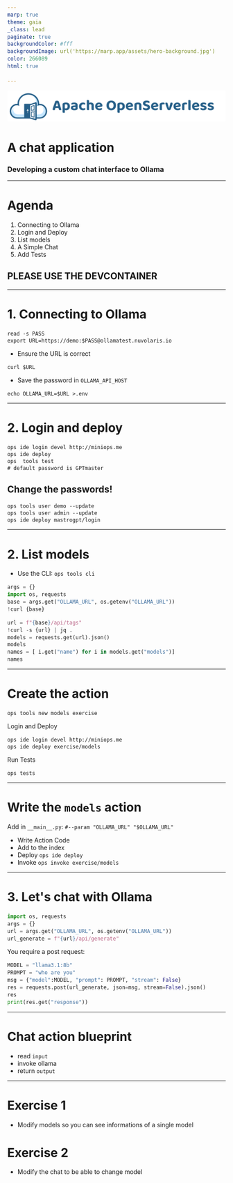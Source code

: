 ```yaml
---
marp: true
theme: gaia
_class: lead
paginate: true
backgroundColor: #fff
backgroundImage: url('https://marp.app/assets/hero-background.jpg')
color: 266089
html: true

---
```


![width:800px ](https://raw.githubusercontent.com/apache/openserverless/refs/heads/main/assets/logos/png/os-logo-full-horizontal-transparent.png)

# A chat application

### Developing a custom chat interface to Ollama

---
# Agenda

1. Connecting to Ollama
2. Login and Deploy
3. List models
4. A Simple Chat
5. Add Tests

## PLEASE USE THE DEVCONTAINER

---
# 1. Connecting to Ollama

```
read -s PASS
export URL=https://demo:$PASS@ollamatest.nuvolaris.io
````

- Ensure the URL is correct

```
curl $URL
````

- Save the password in `OLLAMA_API_HOST`

```
echo OLLAMA_URL=$URL >.env
```

---
# 2. Login and deploy

```
ops ide login devel http://miniops.me
ops ide deploy
ops  tools test
# default password is GPTmaster
```

## Change the passwords!
```
ops tools user demo --update
ops tools user admin --update
ops ide deploy mastrogpt/login
```


--- 

# 2. List models

- Use the CLI: `ops tools cli`
```python
args = {}
import os, requests
base = args.get("OLLAMA_URL", os.getenv("OLLAMA_URL"))
!curl {base}
```

```python
url = f"{base}/api/tags"
!curl -s {url} | jq .
models = requests.get(url).json()
models
names = [ i.get("name") for i in models.get("models")]
names
```

---

# Create the action 

```
ops tools new models exercise
```

Login and Deploy

```shell
ops ide login devel http://miniops.me
ops ide deploy exercise/models
```

Run Tests

```
ops tests
```

---

# Write the `models` action

Add in `__main__.py`: `#--param "OLLAMA_URL" "$OLLAMA_URL"`

- Write Action Code
- Add to the index
- Deploy `ops ide deploy`
- Invoke `ops invoke exercise/models`

--- 
# 3. Let's chat with Ollama

```python
import os, requests
args = {}
url = args.get("OLLAMA_URL", os.getenv("OLLAMA_URL"))
url_generate = f"{url}/api/generate"
```

You require a post request: 

```python
MODEL = "llama3.1:8b"
PROMPT = "who are you"
msg = {"model":MODEL, "prompt": PROMPT, "stream": False}
res = requests.post(url_generate, json=msg, stream=False).json()
res
print(res.get("response"))
```

---

# Chat action blueprint

- read `input`
- invoke ollama
- return `output`

---

# Exercise 1

- Modify models so you can see informations of a single model

# Exercise 2

- Modify the chat to be able to change model

